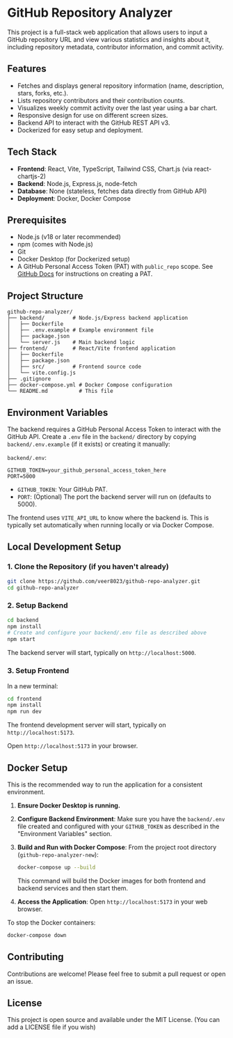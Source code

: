 # GitHub Repository Analyzer

This project is a full-stack web application that allows users to input a GitHub repository URL and view various statistics and insights about it, including repository metadata, contributor information, and commit activity.

## Features

*   Fetches and displays general repository information (name, description, stars, forks, etc.).
*   Lists repository contributors and their contribution counts.
*   Visualizes weekly commit activity over the last year using a bar chart.
*   Responsive design for use on different screen sizes.
*   Backend API to interact with the GitHub REST API v3.
*   Dockerized for easy setup and deployment.

## Tech Stack

*   **Frontend**: React, Vite, TypeScript, Tailwind CSS, Chart.js (via react-chartjs-2)
*   **Backend**: Node.js, Express.js, node-fetch
*   **Database**: None (stateless, fetches data directly from GitHub API)
*   **Deployment**: Docker, Docker Compose

## Prerequisites

*   Node.js (v18 or later recommended)
*   npm (comes with Node.js)
*   Git
*   Docker Desktop (for Dockerized setup)
*   A GitHub Personal Access Token (PAT) with `public_repo` scope. See [GitHub Docs](https://docs.github.com/en/authentication/keeping-your-account-and-data-secure/managing-your-personal-access-tokens) for instructions on creating a PAT.

## Project Structure

```
github-repo-analyzer/
├── backend/         # Node.js/Express backend application
│   ├── Dockerfile
│   ├── .env.example # Example environment file
│   ├── package.json
│   └── server.js    # Main backend logic
├── frontend/        # React/Vite frontend application
│   ├── Dockerfile
│   ├── package.json
│   ├── src/         # Frontend source code
│   └── vite.config.js
├── .gitignore
├── docker-compose.yml # Docker Compose configuration
└── README.md          # This file
```

## Environment Variables

The backend requires a GitHub Personal Access Token to interact with the GitHub API. Create a `.env` file in the `backend/` directory by copying `backend/.env.example` (if it exists) or creating it manually:

`backend/.env`:
```
GITHUB_TOKEN=your_github_personal_access_token_here
PORT=5000
```

*   `GITHUB_TOKEN`: Your GitHub PAT.
*   `PORT`: (Optional) The port the backend server will run on (defaults to 5000).

The frontend uses `VITE_API_URL` to know where the backend is. This is typically set automatically when running locally or via Docker Compose.

## Local Development Setup

### 1. Clone the Repository (if you haven't already)

```bash
git clone https://github.com/veer8023/github-repo-analyzer.git
cd github-repo-analyzer
```

### 2. Setup Backend

```bash
cd backend
npm install
# Create and configure your backend/.env file as described above
npm start
```
The backend server will start, typically on `http://localhost:5000`.

### 3. Setup Frontend

In a new terminal:
```bash
cd frontend
npm install
npm run dev
```
The frontend development server will start, typically on `http://localhost:5173`.

Open `http://localhost:5173` in your browser.

## Docker Setup

This is the recommended way to run the application for a consistent environment.

1.  **Ensure Docker Desktop is running.**
2.  **Configure Backend Environment**: Make sure you have the `backend/.env` file created and configured with your `GITHUB_TOKEN` as described in the "Environment Variables" section.
3.  **Build and Run with Docker Compose**:
    From the project root directory (`github-repo-analyzer-new`):
    ```bash
    docker-compose up --build
    ```
    This command will build the Docker images for both frontend and backend services and then start them.

4.  **Access the Application**:
    Open `http://localhost:5173` in your web browser.

To stop the Docker containers:
```bash
docker-compose down
```

## Contributing

Contributions are welcome! Please feel free to submit a pull request or open an issue.

## License

This project is open source and available under the MIT License. (You can add a LICENSE file if you wish)
